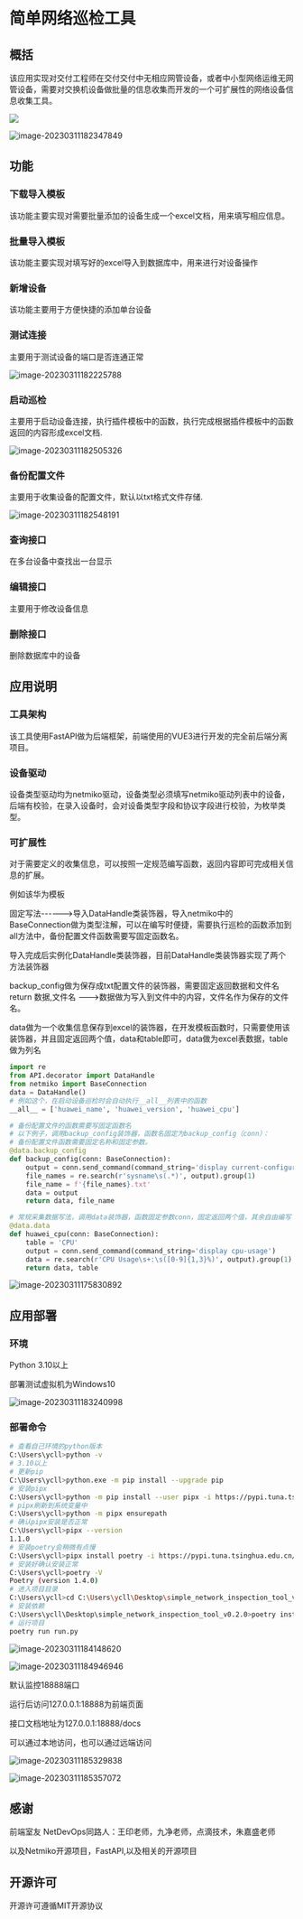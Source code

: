 # 简单网络巡检工具

## 概括

该应用实现对交付工程师在交付交付中无相应网管设备，或者中小型网络运维无网管设备，需要对交换机设备做批量的信息收集而开发的一个可扩展性的网络设备信息收集工具。

![](./static/image/image-20230311173710167.png)

![image-20230311182347849](./static/image/image-20230311182347849.png)

## 功能

### 下载导入模板

该功能主要实现对需要批量添加的设备生成一个excel文档，用来填写相应信息。

### 批量导入模板

该功能主要实现对填写好的excel导入到数据库中，用来进行对设备操作

### 新增设备

该功能主要用于方便快捷的添加单台设备

### 测试连接

主要用于测试设备的端口是否连通正常

![image-20230311182225788](./static/image/image-20230311182225788.png)

### 启动巡检

主要用于启动设备连接，执行插件模板中的函数，执行完成根据插件模板中的函数返回的内容形成excel文档.

![image-20230311182505326](./static/image/image-20230311182505326.png)

### 备份配置文件

主要用于收集设备的配置文件，默认以txt格式文件存储.

![image-20230311182548191](./static/image/image-20230311182548191.png)

### 查询接口

在多台设备中查找出一台显示

### 编辑接口

主要用于修改设备信息

### 删除接口

删除数据库中的设备

## 应用说明

### 工具架构

该工具使用FastAPI做为后端框架，前端使用的VUE3进行开发的完全前后端分离项目。

### 设备驱动

设备类型驱动均为netmiko驱动，设备类型必须填写netmiko驱动列表中的设备，后端有校验，在录入设备时，会对设备类型字段和协议字段进行校验，为枚举类型。

### 可扩展性

对于需要定义的收集信息，可以按照一定规范编写函数，返回内容即可完成相关信息的扩展。

例如该华为模板

固定写法------>导入DataHandle类装饰器，导入netmiko中的BaseConnection做为类型注解，可以在编写时便捷，需要执行巡检的函数添加到all方法中，备份配置文件函数需要写固定函数名。

导入完成后实例化DataHandle类装饰器，目前DataHandle类装饰器实现了两个方法装饰器

backup_config做为保存成txt配置文件的装饰器，需要固定返回数据和文件名  return 数据,文件名 --->数据做为写入到文件中的内容，文件名作为保存的文件名。

data做为一个收集信息保存到excel的装饰器，在开发模板函数时，只需要使用该装饰器，并且固定返回两个值，data和table即可，data做为excel表数据，table做为列名

~~~python
import re
from API.decorator import DataHandle
from netmiko import BaseConnection
data = DataHandle()
# 例如这个，在启动设备巡检时会自动执行__all__列表中的函数
__all__ = ['huawei_name', 'huawei_version', 'huawei_cpu']

# 备份配置文件的函数需要写固定函数名
# 以下例子，调用backup_config装饰器，函数名固定为backup_config（conn）：
# 备份配置文件函数需要固定名称和固定参数。
@data.backup_config
def backup_config(conn: BaseConnection):
    output = conn.send_command(command_string='display current-configuration')
    file_names = re.search(r'sysname\s(.*)', output).group(1)
    file_name = f'{file_names}.txt'
    data = output
    return data, file_name

# 常规采集数据写法，调用data装饰器，函数固定参数conn，固定返回两个值，其余自由编写
@data.data
def huawei_cpu(conn: BaseConnection):
    table = 'CPU'
    output = conn.send_command(command_string='display cpu-usage')
    data = re.search(r'CPU Usage\s+:\s([0-9]{1,3}%)', output).group(1)
    return data, table
~~~



![image-20230311175830892](./static/image/image-20230311175830892.png)



## 应用部署

### 环境

Python 3.10以上

部署测试虚拟机为Windows10

![image-20230311183240998](./static/image/image-20230311183240998.png)

### 部署命令

~~~sh
# 查看自己环境的python版本
C:\Users\ycll>python -v
# 3.10以上
# 更新pip
C:\Users\ycll>python.exe -m pip install --upgrade pip
# 安装pipx
C:\Users\ycll>python -m pip install --user pipx -i https://pypi.tuna.tsinghua.edu.cn/simple
# pipx刷新到系统变量中
C:\Users\ycll>python -m pipx ensurepath
# 确认pipx安装是否正常
C:\Users\ycll>pipx --version
1.1.0
# 安装poetry会稍微有点慢
C:\Users\ycll>pipx install poetry -i https://pypi.tuna.tsinghua.edu.cn/simple
# 安装好确认安装正常
C:\Users\ycll>poetry -V
Poetry (version 1.4.0)
# 进入项目目录
C:\Users\ycll>cd C:\Users\ycll\Desktop\simple_network_inspection_tool_v0.2.0
# 安装依赖
C:\Users\ycll\Desktop\simple_network_inspection_tool_v0.2.0>poetry install
# 运行项目
poetry run run.py
~~~

![image-20230311184148620](./static/image/image-20230311184148620.png)

![image-20230311184946946](./static/image/image-20230311184946946.png)

默认监控18888端口

运行后访问127.0.0.1:18888为前端页面

接口文档地址为127.0.0.1:18888/docs

可以通过本地访问，也可以通过远端访问

![image-20230311185329838](./static/image/image-20230311185329838.png)

![image-20230311185357072](./static/image/image-20230311185357072.png)

## 感谢
前端室友
NetDevOps同路人：王印老师，九净老师，点滴技术，朱嘉盛老师

以及Netmiko开源项目，FastAPI,以及相关的开源项目
## 开源许可
开源许可遵循MIT开源协议
